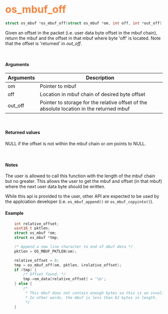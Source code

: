 ## <font color="#F2853F" style="font-size:24pt">os_mbuf_off</font>

```c
struct os_mbuf *os_mbuf_off(struct os_mbuf *om, int off, int *out_off)
```

Given an offset in the packet (i.e. user data byte offset in the mbuf chain), return the mbuf and the offset in that mbuf where byte 'off' is located. Note that the offset is 'returned' in *out_off*.

<br>

#### Arguments

| Arguments | Description |
|-----------|-------------|
| om | Pointer to mbuf |
| off | Location in mbuf chain of desired byte offset |
| out_off | Pointer to storage for the relative offset of the absolute location in the returned mbuf |

<br>

#### Returned values
NULL if the offset is not within the mbuf chain or *om* points to NULL.

<br>

#### Notes
The user is allowed to call this function with the length of the mbuf chain but no greater. This allows the user to get the mbuf and offset (in that mbuf) where the next user data byte should be written.

While this api is provided to the user, other API are expected to be used by the applciation developer (i.e. `os_mbuf_append()` or `os_mbuf_copyinto()`).
<br>

#### Example

```c
    int relative_offset;
    uint16_t pktlen;
	struct os_mbuf *om;
    struct os_mbuf *tmp;

    /* Append a new line character to end of mbuf data */
    pktlen = OS_MBUF_PKTLEN(om);

    relative_offset = 0;
    tmp = os_mbuf_off(om, pktlen, &relative_offset);
    if (tmp) {
        /* Offset found. */
        tmp->om_data[relative_offset] = '\n';
    } else {
        /*
         * This mbuf does not contain enough bytes so this is an invalid offset.
         * In other words, the mbuf is less than 62 bytes in length.
         */
    }
```


